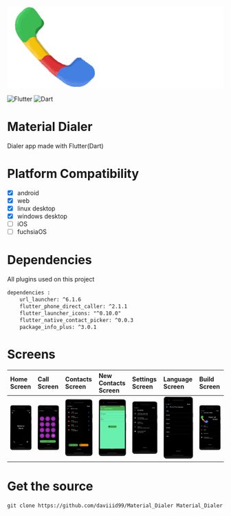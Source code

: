 
<img src="assets/images/black_banner.png">

![Flutter](https://img.shields.io/badge/Flutter-%2302569B.svg?style=for-the-badge&logo=Flutter&logoColor=white)
![Dart](https://img.shields.io/badge/dart-%230175C2.svg?style=for-the-badge&logo=dart&logoColor=white)

 # Material Dialer
 Dialer app made with Flutter(Dart)

# Platform Compatibility

- [x] android
- [x] web
- [x] linux desktop
- [x] windows desktop
- [ ] iOS
- [ ] fuchsiaOS

# Dependencies
All plugins used on this project
```
dependencies :
    url_launcher: ^6.1.6
    flutter_phone_direct_caller: ^2.1.1
    flutter_launcher_icons: "^0.10.0"
    flutter_native_contact_picker: ^0.0.3
    package_info_plus: ^3.0.1

```

 # Screens
| Home Screen             | Call Screen                | Contacts Screen            | New Contacts Screen | Settings Screen | Language Screen | Build Screen|
| :---------------------- |:----------------------     |:----------------------|:----------------------|:----------------------|:----------------------|:----------------------|
| <img src="screens/screen_1.png">                        | <img src="screens/screen_3.png">                           | <img src="screens/screen_2.png">|<img src="screens/screen_4.png">|<img src="screens/screen_5.png">|<img src="screens/screen_7.png">|<img src="screens/screen_6.png">|

 # Get the source
 ```
 git clone https://github.com/daviiid99/Material_Dialer Material_Dialer
 ```